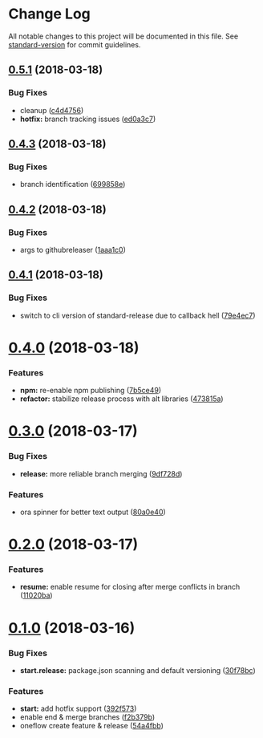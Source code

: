 # Change Log

All notable changes to this project will be documented in this file. See [standard-version](https://github.com/conventional-changelog/standard-version) for commit guidelines.

<a name="0.5.1"></a>
## [0.5.1](https://github.com/TayloredTechnology/oneflow/compare/v0.4.3...v0.5.1) (2018-03-18)


### Bug Fixes

* cleanup ([c4d4756](https://github.com/TayloredTechnology/oneflow/commit/c4d4756))
* **hotfix:** branch tracking issues ([ed0a3c7](https://github.com/TayloredTechnology/oneflow/commit/ed0a3c7))



<a name="0.4.3"></a>
## [0.4.3](https://github.com/TayloredTechnology/oneflow/compare/v0.4.2...v0.4.3) (2018-03-18)


### Bug Fixes

* branch identification ([699858e](https://github.com/TayloredTechnology/oneflow/commit/699858e))



<a name="0.4.2"></a>
## [0.4.2](https://github.com/TayloredTechnology/oneflow/compare/v0.4.1...v0.4.2) (2018-03-18)


### Bug Fixes

* args to githubreleaser ([1aaa1c0](https://github.com/TayloredTechnology/oneflow/commit/1aaa1c0))



<a name="0.4.1"></a>
## [0.4.1](https://github.com/TayloredTechnology/oneflow/compare/v0.4.0...v0.4.1) (2018-03-18)


### Bug Fixes

* switch to cli version of standard-release due to callback hell ([79e4ec7](https://github.com/TayloredTechnology/oneflow/commit/79e4ec7))



<a name="0.4.0"></a>
# [0.4.0](https://github.com/TayloredTechnology/oneflow/compare/0.3.0...0.4.0) (2018-03-18)


### Features

* **npm:** re-enable npm publishing ([7b5ce49](https://github.com/TayloredTechnology/oneflow/commit/7b5ce49))
* **refactor:** stabilize release process with alt libraries ([473815a](https://github.com/TayloredTechnology/oneflow/commit/473815a))



<a name="0.3.0"></a>
# [0.3.0](https://github.com/TayloredTechnology/oneflow/compare/0.2.0...0.3.0) (2018-03-17)


### Bug Fixes

* **release:** more reliable branch merging ([9df728d](https://github.com/TayloredTechnology/oneflow/commit/9df728d))


### Features

* ora spinner for better text output ([80a0e40](https://github.com/TayloredTechnology/oneflow/commit/80a0e40))



<a name="0.2.0"></a>
# [0.2.0](https://github.com/TayloredTechnology/oneflow/compare/0.1.0...0.2.0) (2018-03-17)


### Features

* **resume:** enable resume for closing after merge conflicts in branch ([11020ba](https://github.com/TayloredTechnology/oneflow/commit/11020ba))



<a name="0.1.0"></a>
# [0.1.0](https://github.com/TayloredTechnology/oneflow/compare/54a4fbb...0.1.0) (2018-03-16)


### Bug Fixes

* **start.release:** package.json scanning and default versioning ([30f78bc](https://github.com/TayloredTechnology/oneflow/commit/30f78bc))


### Features

* **start:** add hotfix support ([392f573](https://github.com/TayloredTechnology/oneflow/commit/392f573))
* enable end & merge branches ([f2b379b](https://github.com/TayloredTechnology/oneflow/commit/f2b379b))
* oneflow create feature & release ([54a4fbb](https://github.com/TayloredTechnology/oneflow/commit/54a4fbb))
